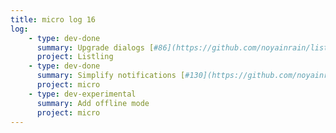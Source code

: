 ```yaml
---
title: micro log 16
log:
    - type: dev-done
      summary: Upgrade dialogs [#86](https://github.com/noyainrain/listling/issues/86)
      project: Listling
    - type: dev-done
      summary: Simplify notifications [#130](https://github.com/noyainrain/micro/issues/130)
      project: micro
    - type: dev-experimental
      summary: Add offline mode
      project: micro
---
```

